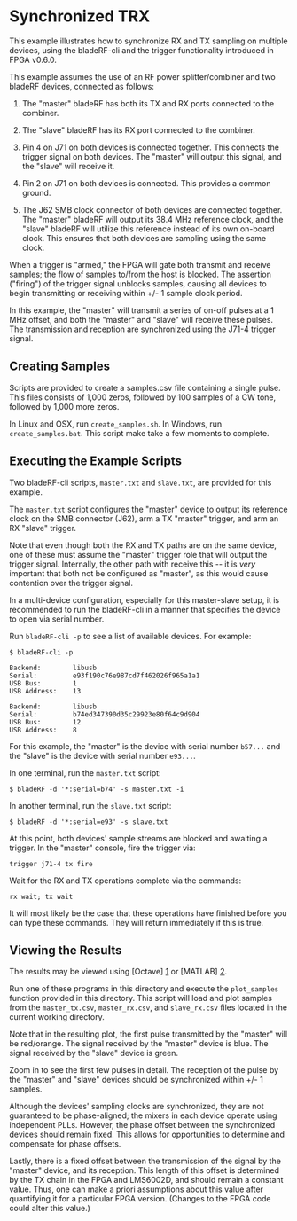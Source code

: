 # Synchronized TRX #

This example illustrates how to synchronize RX and TX sampling on
multiple devices, using the bladeRF-cli and the trigger functionality
introduced in FPGA v0.6.0.

This example assumes the use of an RF power splitter/combiner and two bladeRF
devices, connected as follows:

1. The "master" bladeRF has both its TX and RX ports connected to
   the combiner.

2. The "slave" bladeRF has its RX port connected to the combiner.

3. Pin 4 on J71 on both devices is connected together. This connects
   the trigger signal on both devices. The "master" will output this
   signal, and the "slave" will receive it.

4. Pin 2 on J71 on both devices is connected. This provides a common ground.

5. The J62 SMB clock connector of both devices are connected together.
   The "master" bladeRF will output its 38.4 MHz reference clock, and the
   "slave" bladeRF will utilize this reference instead of its own on-board
   clock. This ensures that both devices are sampling using the same clock.

When a trigger is "armed," the FPGA will gate both transmit and receive
samples; the flow of samples to/from the host is blocked. The assertion
("firing") of the trigger signal unblocks samples, causing all devices to
begin transmitting or receiving within +/- 1 sample clock period.

In this example, the "master" will transmit a series of on-off pulses at a
1 MHz offset, and both the "master" and "slave" will receive these pulses. The
transmission and reception are synchronized using the J71-4 trigger signal.

## Creating Samples ##

Scripts are provided to create a samples.csv file containing a single pulse.
This files consists of 1,000 zeros, followed by 100 samples of a CW tone,
followed by 1,000 more zeros.

In Linux and OSX, run `create_samples.sh`. In Windows, run `create_samples.bat`.
This script make take a few moments to complete.

## Executing the Example Scripts ##

Two bladeRF-cli scripts, `master.txt` and `slave.txt`, are provided for this
example.

The `master.txt` script configures the "master" device to output its
reference clock on the SMB connector (J62), arm a TX "master" trigger, and
arm an RX "slave" trigger.

Note that even though both the RX and TX paths are on the same device, one
of these must assume the "master" trigger role that will output the trigger signal.
Internally, the other path with receive this -- it is *very* important
that both not be configured as "master", as this would cause contention
over the trigger signal.

In a multi-device configuration, especially for this master-slave setup, it is
recommended to run the bladeRF-cli in a manner that specifies the device
to open via serial number.

Run `bladeRF-cli -p` to see a list of available devices. For example:

```
$ bladeRF-cli -p

Backend:        libusb
Serial:         e93f190c76e987cd7f462026f965a1a1
USB Bus:        1
USB Address:    13

Backend:        libusb
Serial:         b74ed347390d35c29923e80f64c9d904
USB Bus:        12
USB Address:    8

```

For this example, the "master" is the device with serial number `b57...`
and the "slave" is the device with serial number `e93...`.

In one terminal, run the `master.txt` script:

```
$ bladeRF -d '*:serial=b74' -s master.txt -i
```

In another terminal, run the `slave.txt` script:

```
$ bladeRF -d '*:serial=e93' -s slave.txt
```

At this point, both devices' sample streams are blocked and awaiting
a trigger. In the "master" console, fire the trigger via:

```
trigger j71-4 tx fire
```

Wait for the RX and TX operations complete via the commands:

```
rx wait; tx wait
```

It will most likely be the case that these operations have finished
before you can type these commands. They will return immediately if
this is true.

## Viewing the Results ##

The results may be viewed using [Octave] [1] or [MATLAB] [2].

Run one of these programs in this directory and execute the
`plot_samples` function provided in this directory. This script
will load and plot samples from the `master_tx.csv`, `master_rx.csv`, and 
`slave_rx.csv` files located in the current working directory.

Note that in the resulting plot, the first pulse transmitted by the "master"
will be red/orange.  The signal received by the "master" device is blue. The
signal received by the "slave" device is green.

Zoom in to see the first few pulses in detail. The reception of the pulse by
the "master" and "slave" devices should be synchronized within +/- 1 samples.

Although the devices' sampling clocks are synchronized, they are not guaranteed
to be phase-aligned; the mixers in each device operate using independent
PLLs. However, the phase offset between the synchronized devices should remain
fixed. This allows for opportunities to determine and compensate for
phase offsets.

Lastly, there is a fixed offset between the transmission of the signal
by the "master" device, and its reception. This length of this offset
is determined by the TX chain in the FPGA and LMS6002D, and should remain
a constant value. Thus, one can make a priori assumptions about this value
after quantifying it for a particular FPGA version. (Changes to the FPGA
code could alter this value.)

[1]: https://www.gnu.org/software/octave/ "GNU Octave"
[2]: https://www.mathworks.com/products/matlab "MATLAB"
